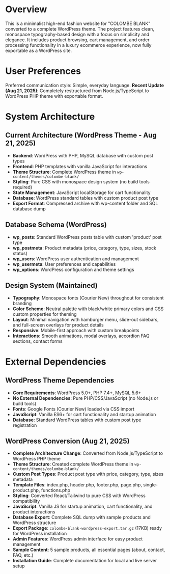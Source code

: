 # Overview

This is a minimalist high-end fashion website for "COLOMBE BLANK" converted to a complete WordPress theme. The project features clean, monospace typography-based design with a focus on simplicity and elegance. It includes product browsing, cart management, and order processing functionality in a luxury ecommerce experience, now fully exportable as a WordPress site.

# User Preferences

Preferred communication style: Simple, everyday language.
**Recent Update (Aug 21, 2025)**: Completely restructured from Node.js/TypeScript to WordPress PHP theme with exportable format.

# System Architecture

## Current Architecture (WordPress Theme - Aug 21, 2025)
- **Backend**: WordPress with PHP, MySQL database with custom post types
- **Frontend**: PHP templates with vanilla JavaScript for interactions
- **Theme Structure**: Complete WordPress theme in `wp-content/themes/colombe-blank/`
- **Styling**: Pure CSS with monospace design system (no build tools required)
- **State Management**: JavaScript localStorage for cart functionality
- **Database**: WordPress standard tables with custom product post type
- **Export Format**: Compressed archive with wp-content folder and SQL database dump

## Database Schema (WordPress)
- **wp_posts**: Standard WordPress posts table with custom 'product' post type
- **wp_postmeta**: Product metadata (price, category, type, sizes, stock status)
- **wp_users**: WordPress user authentication and management
- **wp_usermeta**: User preferences and capabilities
- **wp_options**: WordPress configuration and theme settings

## Design System (Maintained)
- **Typography**: Monospace fonts (Courier New) throughout for consistent branding
- **Color Scheme**: Neutral palette with black/white primary colors and CSS custom properties for theming
- **Layout**: Minimal navigation with hamburger menu, slide-out sidebars, and full-screen overlays for product details
- **Responsive**: Mobile-first approach with custom breakpoints
- **Interactions**: Smooth animations, modal overlays, accordion FAQ sections, contact forms

# External Dependencies

## WordPress Theme Dependencies
- **Core Requirements**: WordPress 5.0+, PHP 7.4+, MySQL 5.6+
- **No External Dependencies**: Pure PHP/CSS/JavaScript (no Node.js or build tools)
- **Fonts**: Google Fonts (Courier New) loaded via CSS import
- **JavaScript**: Vanilla ES6+ for cart functionality and startup animation
- **Database**: Standard WordPress tables with custom post type registration

## WordPress Conversion (Aug 21, 2025)
- **Complete Architecture Change**: Converted from Node.js/TypeScript to WordPress PHP theme
- **Theme Structure**: Created complete WordPress theme in `wp-content/themes/colombe-blank/`
- **Custom Post Types**: Product post type with price, category, type, sizes metadata
- **Template Files**: index.php, header.php, footer.php, page.php, single-product.php, functions.php
- **Styling**: Converted React/Tailwind to pure CSS with WordPress compatibility
- **JavaScript**: Vanilla JS for startup animation, cart functionality, and product interactions
- **Database Export**: Complete SQL dump with sample products and WordPress structure
- **Export Package**: `colombe-blank-wordpress-export.tar.gz` (17KB) ready for WordPress installation
- **Admin Features**: WordPress admin interface for easy product management
- **Sample Content**: 5 sample products, all essential pages (about, contact, FAQ, etc.)
- **Installation Guide**: Complete documentation for local and live server setup